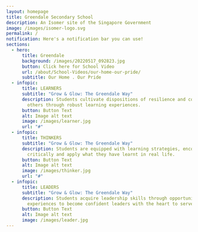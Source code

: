 ```yaml
---
layout: homepage
title: Greendale Secondary School
description: An Isomer site of the Singapore Government
image: /images/isomer-logo.svg
permalink: /
notification: Here's a notification bar you can use!
sections:
  - hero:
      title: Greendale
      background: /images/20220517_092823.jpg
      button: Click here for School Video
      url: /about/School-Videos/our-home-our-pride/
      subtitle: Our Home . Our Pride
  - infopic:
      title: LEARNERS
      subtitle: "Grow & Glow: The Greendale Way"
      description: Students cultivate dispositions of resilience and compassion for
        others through robust learning experiences.
      button: Button Text
      alt: Image alt text
      image: /images/learner.jpg
      url: "#"
  - infopic:
      title: THINKERS
      subtitle: "Grow & Glow: The Greendale Way"
      description: Students are equipped with learning strategies, encouraged to think
        critically and apply what they have learnt in real life.
      button: Button Text
      alt: Image alt text
      image: /images/thinker.jpg
      url: "#"
  - infopic:
      title: LEADERS
      subtitle: "Grow & Glow: The Greendale Way"
      description: Students acquire leadership skills through opportunities and
        experiences to become confident leaders with the heart to serve.
      button: Button Text
      alt: Image alt text
      image: /images/leader.jpg
---
```

